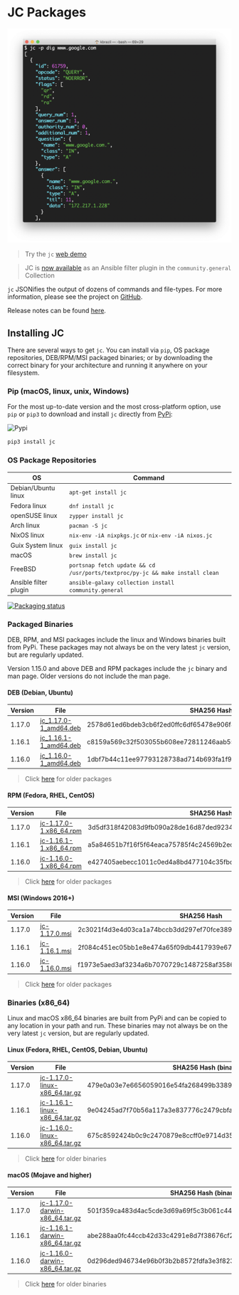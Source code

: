 # JC Packages

![jc](https://github.com/kellyjonbrazil/jc-packaging/raw/master/images/jc-dig.png)

> Try the `jc` [web demo](https://jc-web-demo.herokuapp.com/)

> JC is [now available](https://galaxy.ansible.com/community/general) as an Ansible filter plugin in the `community.general` Collection

`jc` JSONifies the output of dozens of commands and file-types. For more information, please see the project on [GitHub](https://github.com/kellyjonbrazil/jc).

Release notes can be found [here](https://blog.kellybrazil.com/category/jc-news/).

## Installing JC
There are several ways to get `jc`. You can install via `pip`, OS package repositories, DEB/RPM/MSI packaged binaries; or by downloading the correct binary for your architecture and running it anywhere on your filesystem.

### Pip (macOS, linux, unix, Windows)
For the most up-to-date version and the most cross-platform option, use `pip` or `pip3` to download and install `jc` directly from [PyPi](https://pypi.org/project/jc/):

![Pypi](https://img.shields.io/pypi/v/jc.svg)


```bash
pip3 install jc
```

### OS Package Repositories

| OS                    | Command                                                                       | 
|-----------------------|-------------------------------------------------------------------------------|
| Debian/Ubuntu linux   | `apt-get install jc`                                                          |
| Fedora linux          | `dnf install jc`                                                              |
| openSUSE linux        | `zypper install jc`                                                           |
| Arch linux            | `pacman -S jc`                                                                |
| NixOS linux           | `nix-env -iA nixpkgs.jc` or `nix-env -iA nixos.jc`                            |
| Guix System linux     | `guix install jc`                                                             |
| macOS                 | `brew install jc`                                                             |
| FreeBSD               | `portsnap fetch update && cd /usr/ports/textproc/py-jc && make install clean` |
| Ansible filter plugin | `ansible-galaxy collection install community.general`                         |

[![Packaging status](https://repology.org/badge/vertical-allrepos/jc.svg)](https://repology.org/project/jc/versions)

### Packaged Binaries
DEB, RPM, and MSI packages include the linux and Windows binaries built from PyPi. These packages may not always be on the very latest `jc` version, but are regularly updated.

Version 1.15.0 and above DEB and RPM packages include the `jc` binary and man page. Older versions do not include the man page.

#### DEB (Debian, Ubuntu)

| Version   | File                                                                                             | SHA256 Hash                                                       |
|-----------|--------------------------------------------------------------------------------------------------|-------------------------------------------------------------------|
| 1.17.0    | [jc_1.17.0-1_amd64.deb](https://jc-packages.s3-us-west-1.amazonaws.com/jc_1.17.0-1_amd64.deb)    | 2578d61ed6bdeb3cb6f2ed0ffc6df65478e906f49f32f89ef3804a965450d72b  |
| 1.16.1    | [jc_1.16.1-1_amd64.deb](https://jc-packages.s3-us-west-1.amazonaws.com/jc_1.16.1-1_amd64.deb)    | c8159a569c32f503055b608ee72811246aab550a635551aa1d2f05859cd99862  |
| 1.16.0    | [jc_1.16.0-1_amd64.deb](https://jc-packages.s3-us-west-1.amazonaws.com/jc_1.16.0-1_amd64.deb)    | 1dbf7b44c11ee97793128738ad714b693fa1f9ca6fc909fd53dc70f226fea835  |

> Click [here](https://kellyjonbrazil.github.io/jc-packaging/package-archive) for older packages

#### RPM (Fedora, RHEL, CentOS)

| Version   | File                                                                                             | SHA256 Hash                                                       |
|-----------|--------------------------------------------------------------------------------------------------|-------------------------------------------------------------------|
| 1.17.0    | [jc-1.17.0-1.x86_64.rpm](https://jc-packages.s3-us-west-1.amazonaws.com/jc-1.17.0-1.x86_64.rpm)  | 3d5df318f42083d9fb090a28de16d87ded9234c9f230efe48a403be36e9ae51c  |
| 1.16.1    | [jc-1.16.1-1.x86_64.rpm](https://jc-packages.s3-us-west-1.amazonaws.com/jc-1.16.1-1.x86_64.rpm)  | a5a84651b7f16f5f64eaca75785f4c24569b2ec318ed6e1aae21a657c38f9380  |
| 1.16.0    | [jc-1.16.0-1.x86_64.rpm](https://jc-packages.s3-us-west-1.amazonaws.com/jc-1.16.0-1.x86_64.rpm)  | e427405aebecc1011c0ed4a8bd477104c35fbdb9453bd671fbc870c428dd0248  |

> Click [here](https://kellyjonbrazil.github.io/jc-packaging/package-archive) for older packages

#### MSI (Windows 2016+)

| Version   | File                                                                             | SHA256 Hash                                                       |
|-----------|----------------------------------------------------------------------------------|-------------------------------------------------------------------|
| 1.17.0    | [jc-1.17.0.msi](https://jc-packages.s3-us-west-1.amazonaws.com/jc-1.17.0.msi)    | 2c3021f4d3e4d03ca1a74bccb3dd297ef70fce3899be07b446c0d10f5b6f654b  |
| 1.16.1    | [jc-1.16.1.msi](https://jc-packages.s3-us-west-1.amazonaws.com/jc-1.16.1.msi)    | 2f084c451ec05bb1e8e474a65f09db4417939e673f31f55c73522d3e3af30e28  |
| 1.16.0    | [jc-1.16.0.msi](https://jc-packages.s3-us-west-1.amazonaws.com/jc-1.16.0.msi)    | f1973e5aed3af3234a6b7070729c1487258af35867caf83112664053301d1324  |

> Click [here](https://kellyjonbrazil.github.io/jc-packaging/package-archive) for older packages

### Binaries (x86_64)
Linux and macOS x86_64 binaries are built from PyPi and can be copied to any location in your path and run. These binaries may not always be on the very latest `jc` version, but are regularly updated.

#### Linux (Fedora, RHEL, CentOS, Debian, Ubuntu)

| Version   | File                                                                                                               | SHA256 Hash (binary file)                                         |
|-----------|--------------------------------------------------------------------------------------------------------------------|-------------------------------------------------------------------|
| 1.17.0    | [jc-1.17.0-linux-x86_64.tar.gz](https://jc-packages.s3-us-west-1.amazonaws.com/bin/jc-1.17.0-linux-x86_64.tar.gz)  | 479e0a03e7e6656059016e54fa268499b3389dd5306c86535a3a92a864b71625  |
| 1.16.1    | [jc-1.16.1-linux-x86_64.tar.gz](https://jc-packages.s3-us-west-1.amazonaws.com/bin/jc-1.16.1-linux-x86_64.tar.gz)  | 9e04245ad7f70b56a117a3e837776c2479cbfaa56f3ffc971174d8f171051654  |
| 1.16.0    | [jc-1.16.0-linux-x86_64.tar.gz](https://jc-packages.s3-us-west-1.amazonaws.com/bin/jc-1.16.0-linux-x86_64.tar.gz)  | 675c8592424b0c9c2470879e8ccff0e9714d35c129dc40894b59d298391f9d14  |

> Click [here](https://kellyjonbrazil.github.io/jc-packaging/package-archive) for older binaries

#### macOS (Mojave and higher)

| Version   | File                                                                                                                 | SHA256 Hash (binary file)                                         |
|-----------|----------------------------------------------------------------------------------------------------------------------|-------------------------------------------------------------------|
| 1.17.0    | [jc-1.17.0-darwin-x86_64.tar.gz](https://jc-packages.s3-us-west-1.amazonaws.com/bin/jc-1.17.0-darwin-x86_64.tar.gz)  | 501f359ca483d4ac5cde3d69a69f5c3b061c44bc36428288d47843b3c6caa4a5  |
| 1.16.1    | [jc-1.16.1-darwin-x86_64.tar.gz](https://jc-packages.s3-us-west-1.amazonaws.com/bin/jc-1.16.1-darwin-x86_64.tar.gz)  | abe288aa0fc44ccb42d33c4291e8d7f38676cf2d27486b5c34dd460aa6b89598  |
| 1.16.0    | [jc-1.16.0-darwin-x86_64.tar.gz](https://jc-packages.s3-us-west-1.amazonaws.com/bin/jc-1.16.0-darwin-x86_64.tar.gz)  | 0d296ded946734e96b0f3b2b8572fdfa3e3f823210ad2f8b6760a98efa647aea  |

> Click [here](https://kellyjonbrazil.github.io/jc-packaging/package-archive) for older binaries
